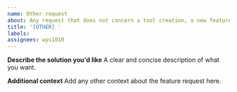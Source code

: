 ```yaml
---
name: Other request
about: Any request that does not concern a tool creation, a new feature request on a tool or a bug
title: '[OTHER] '
labels:
assignees: wys1010
---
```


**Describe the solution you'd like**
A clear and concise description of what you want.

**Additional context**
Add any other context about the feature request here.
